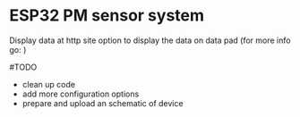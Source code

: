 # ESP32 PM sensor system
Display data at http site 
option to display the data on data pad (for more info go: )

#TODO
- clean up code 
- add more configuration options
- prepare and upload an schematic of device
